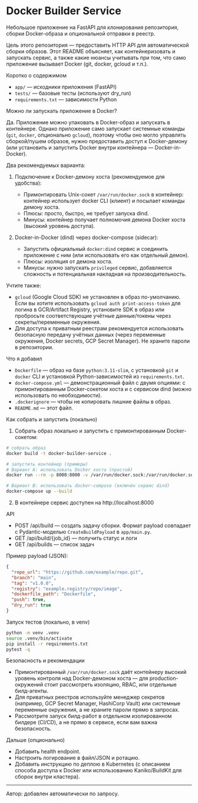 # Docker Builder Service

Небольшое приложение на FastAPI для клонирования репозитория, сборки Docker-образа и опциональной отправки в реестр.

Цель этого репозитория — предоставить HTTP API для автоматической сборки образов. Этот README объясняет, как контейнеризовать и запускать сервис, а также какие нюансы учитывать при том, что само приложение вызывает Docker (git, docker, gcloud и т.п.).

Коротко о содержимом

- `app/` — исходники приложения (FastAPI)
- `tests/` — базовые тесты (используют dry_run)
- `requirements.txt` — зависимости Python

Можно ли запускать приложение в Docker?

Да. Приложение можно упаковать в Docker-образ и запускать в контейнере. Однако приложение само запускает системные команды (`git`, `docker`, опционально `gcloud`), поэтому чтобы оно могло управлять сборкой/пушем образов, нужно предоставить доступ к Docker-демону (или установить и запустить Docker внутри контейнера — Docker-in-Docker).

Два рекомендуемых варианта:

1) Подключение к Docker-демону хоста (рекомендуемое для удобства):
   - Примонтировать Unix-сокет `/var/run/docker.sock` в контейнер: контейнер использует docker CLI (клиент) и посылает команды демону хоста.
   - Плюсы: просто, быстро, не требует запуска dind.
   - Минусы: контейнер получает полномочия демона Docker хоста (высокий уровень доступа).

2) Docker-in-Docker (dind) через docker-compose (sidecar):
   - Запустить официальный `docker:dind` сервис и соединить приложение с ним (или использовать его как отдельный демон).
   - Плюсы: изоляция от демона хоста.
   - Минусы: нужно запускать `privileged` сервис, добавляется сложность и потенциальная накладная на производительность.

Учтите также:
- `gcloud` (Google Cloud SDK) не установлен в образ по-умолчанию. Если вы хотите использовать `gcloud auth print-access-token` для логина в GCR/Artifact Registry, установите SDK в образ или пробросьте соответствующие учётные данные/токены через секреты/переменные окружения.
- Для доступа к приватным реестрам рекомендуется использовать безопасную передачу учётных данных (через переменные окружения, Docker secrets, GCP Secret Manager). Не храните пароли в репозитории.

Что я добавил

- `Dockerfile` — образ на базе `python:3.11-slim`, с установкой `git` и `docker` CLI и установкой Python-зависимостей из `requirements.txt`.
- `docker-compose.yml` — демонстрационный файл с двумя опциями: с примонтированным Docker-сокетом хоста и с сервисом dind (можно использовать по необходимости).
- `.dockerignore` — чтобы не копировать лишние файлы в образ.
- `README.md` — этот файл.

Как собрать и запустить (локально)

1) Собрать образ локально и запустить с примонтированным Docker-сокетом:

```bash
# собрать образ
docker build -t docker-builder-service .

# запустить контейнер (примеры)
# Вариант A: использовать Docker хоста (простой)
docker run --rm -p 8000:8000 -v /var/run/docker.sock:/var/run/docker.sock -v "$PWD":/app docker-builder-service

# Вариант B: использовать docker-compose (включён сервис dind)
docker-compose up --build
```

2) В контейнере сервис доступен на http://localhost:8000

API

- POST /api/build — создать задачу сборки. Формат payload совпадает с Pydantic-моделью `CreateBuildPayload` в `app/main.py`.
- GET /api/build/{job_id} — получить статус и логи
- GET /api/builds — список задач

Пример payload (JSON):

```json
{
  "repo_url": "https://github.com/example/repo.git",
  "branch": "main",
  "tag": "v1.0.0",
  "registry": "example.registry/repo/image",
  "dockerfile_path": "Dockerfile",
  "push": true,
  "dry_run": true
}
```

Запуск тестов (локально, в venv)

```bash
python -m venv .venv
source .venv/bin/activate
pip install -r requirements.txt
pytest -q
```

Безопасность и рекомендации

- Примонтированный `/var/run/docker.sock` даёт контейнеру высокий уровень контроля над Docker-демоном хоста — для production-окружений стоит рассмотреть изоляцию, RBAC, или отдельные билд-агенты.
- Для приватных реестров используйте менеджер секретов (например, GCP Secret Manager, HashiCorp Vault) или системные переменные окружения, а не храните пароли прямо в запросах.
- Рассмотрите запуск билд-работ в отдельном изолированном билдере (CI/CD), а не прямо в сервисе, если вам важна безопасность.

Дальше (опционально)

- Добавить health endpoint.
- Настроить логирование в файл/JSON и ротацию.
- Добавить инструкцию по деплою в Kubernetes (с описанием способа доступа к Docker или использованию Kaniko/BuildKit для сборок внутри кластера).

---
Автор: добавлен автоматически по запросу.

